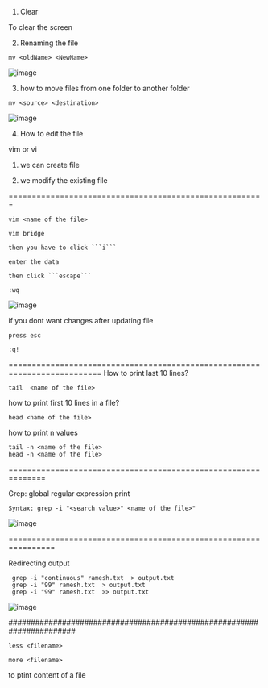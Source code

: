 1. Clear

To clear the screen

2. Renaming the file

``` mv <oldName> <NewName> ```

![image](https://github.com/rameshkalluri/introduction/assets/22189360/01c30379-247f-437f-a443-53d6ad8b3e92)

3. how to move files from one folder to another folder

``` mv <source> <destination> ```

![image](https://github.com/rameshkalluri/introduction/assets/22189360/4f452a7f-89b7-4fb9-9e71-530fe0905730)

4. How to edit the file

vim or vi 

1. we can create file
   
2. we modify the existing file
   
=======================================================
```
vim <name of the file>

vim bridge

then you have to click ```i```

enter the data

then click ```escape```

:wq
```
![image](https://github.com/rameshkalluri/introduction/assets/22189360/89528b0a-1e53-4c4c-b68d-857dce9dad1e)

if you dont want changes after updating file 

```
press esc

:q!

```
==========================================================================
How to print last 10 lines?

```
tail  <name of the file>
```

how to print first 10 lines in a file?

```
head <name of the file>
```
how to print n values

```
tail -n <name of the file>
head -n <name of the file>
```
==============================================================

Grep: global regular expression print

``` Syntax: grep -i "<search value>" <name of the file>" ```

![image](https://github.com/rameshkalluri/introduction/assets/22189360/5578c982-9389-4827-a1d0-78ef0c6c9265)

================================================================

Redirecting output

```
 grep -i "continuous" ramesh.txt  > output.txt
 grep -i "99" ramesh.txt  > output.txt
 grep -i "99" ramesh.txt  >> output.txt
```

![image](https://github.com/rameshkalluri/introduction/assets/22189360/3723077b-427d-4f45-89a8-c42c330662f2)

#######################################################################

```
less <filename>

more <filename>
```
to ptint content of a file






